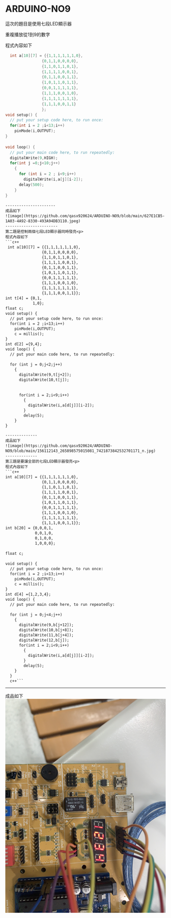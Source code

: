# ARDUINO-NO9
這次的題目是使用七段LED顯示器<p>
重複播放從1到9的數字<p>
程式內容如下<p>
``` C++
  int a[10][7] = {{1,1,1,1,1,1,0},
                {0,1,1,0,0,0,0},
                {1,1,0,1,1,0,1},
                {1,1,1,1,0,0,1},
                {0,1,1,0,0,1,1},
                {1,0,1,1,0,1,1},
                {0,0,1,1,1,1,1},
                {1,1,1,0,0,1,0},
                {1,1,1,1,1,1,1},
                {1,1,1,0,0,1,1}
                };
void setup() {
  // put your setup code here, to run once:
  for(int i = 2 ;i<13;i++)
    pinMode(i,OUTPUT);
}

void loop() {
  // put your main code here, to run repeatedly:
  digitalWrite(9,HIGH);
  for(int j =0;j<10;j++)
    { 
      for (int i = 2 ; i<9;i++)
        digitalWrite(i,a[j][i-2]);
      delay(500);
    }
}
```
```
----------------------
成品如下
![image](https://github.com/qasx920624/ARDUINO-NO9/blob/main/627E1CB5-1A03-4A92-8330-493A94DB3110.jpeg)
-----------------------
第二題是控制兩個七段LED顯示器同時發亮<p>
程式內容如下
```c++
 int a[10][7] = {{1,1,1,1,1,1,0},
                {0,1,1,0,0,0,0},
                {1,1,0,1,1,0,1},
                {1,1,1,1,0,0,1},
                {0,1,1,0,0,1,1},
                {1,0,1,1,0,1,1},
                {0,0,1,1,1,1,1},
                {1,1,1,0,0,1,0},
                {1,1,1,1,1,1,1},
                {1,1,1,0,0,1,1}};              
int t[4] = {0,1,
            1,0};
float c;
void setup() {
  // put your setup code here, to run once:
  for(int i = 2 ;i<13;i++)
    pinMode(i,OUTPUT);
    c = millis();
}
int d[2] ={9,4};
void loop() {
  // put your main code here, to run repeatedly:

  for (int j = 0;j<2;j++)
    {
      digitalWrite(9,t[j+2]);   
      digitalWrite(10,t[j]);
      
      
      for(int i = 2;i<9;i++)
        {
          digitalWrite(i,a[d[j]][i-2]);
        }
        delay(5);
    }
}
```
```
--------------
成品如下
![image](https://github.com/qasx920624/ARDUINO-NO9/blob/main/156112143_265898575015081_7421873842532701171_n.jpg)
--------------
第三題是要讓全部的七段LED顯示器發亮<p>
程式內容如下
```c++
int a[10][7] = {{1,1,1,1,1,1,0},
                {0,1,1,0,0,0,0},
                {1,1,0,1,1,0,1},
                {1,1,1,1,0,0,1},
                {0,1,1,0,0,1,1},
                {1,0,1,1,0,1,1},
                {0,0,1,1,1,1,1},
                {1,1,1,0,0,1,0},
                {1,1,1,1,1,1,1},
                {1,1,1,0,0,1,1}};
int b[20] = {0,0,0,1,
             0,0,1,0,
             0,1,0,0,
             1,0,0,0};

float c;

void setup() {
  // put your setup code here, to run once:
  for(int i = 2 ;i<13;i++)
    pinMode(i,OUTPUT);
    c = millis();
}
int d[4] ={1,2,3,4};
void loop() {
  // put your main code here, to run repeatedly:

  for (int j = 0;j<4;j++)
    {
      digitalWrite(9,b[j+12]);   
      digitalWrite(10,b[j+8]);
      digitalWrite(11,b[j+4]);
      digitalWrite(12,b[j]);
      for(int i = 2;i<9;i++)
        {
          digitalWrite(i,a[d[j]][i-2]);
        }
        delay(5);
    }
  }
  c++```
  ```
  --------
  成品如下
  ![image](https://github.com/qasx920624/ARDUINO-NO9/blob/main/522843E5-DFC5-49C8-A8D5-F9A0256902AA.jpeg)

